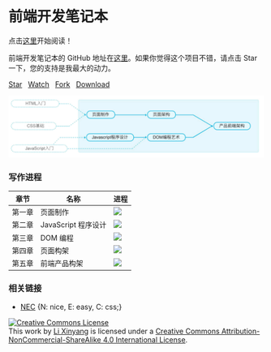 # 前端开发笔记本

点击[这里](https://www.gitbook.com/read/book/li-xinyang/frontend-notebook)开始阅读！

前端开发笔记本的 GitHub 地址在[这里](https://github.com/li-xinyang/FEND_Note)。如果你觉得这个项目不错，请点击 Star 一下，您的支持是我最大的动力。

<!-- Place this tag where you want the button to render. -->
<a class="github-button" href="https://github.com/li-xinyang/FEND_Note" data-style="mega" data-count-href="/li-xinyang/FEND_Note/stargazers" data-count-api="/repos/li-xinyang/FEND_Note#stargazers_count" data-count-aria-label="# stargazers on GitHub" aria-label="Star li-xinyang/FEND_Note on GitHub">Star</a>
&nbsp;&nbsp;<a class="github-button" href="https://github.com/li-xinyang/FEND_Note" data-style="mega" data-count-href="/li-xinyang/FEND_Note/watchers" data-count-api="/repos/li-xinyang/FEND_Note#subscribers_count" data-count-aria-label="# watchers on GitHub" aria-label="Watch li-xinyang/FEND_Note on GitHub">Watch</a>
&nbsp;&nbsp;<a class="github-button" href="https://github.com/li-xinyang/FEND_Note/fork" data-style="mega" data-count-href="/li-xinyang/FEND_Note/network" data-count-api="/repos/li-xinyang/FEND_Note#forks_count" data-count-aria-label="# forks on GitHub" aria-label="Fork li-xinyang/FEND_Note on GitHub">Fork</a>
&nbsp;&nbsp;<a class="github-button" href="https://github.com/li-xinyang/FEND_Note/archive/master.zip" data-style="mega" aria-label="Download li-xinyang/FEND_Note on GitHub">Download</a>

![](img/C/career-path.jpg)

### 写作进程

|章节|名称|进程|
|----|----|----|
|第一章|页面制作|![](http://progressed.io/bar/100)|
|第二章|JavaScript 程序设计|![](http://progressed.io/bar/100)|
|第三章|DOM 编程|![](http://progressed.io/bar/41)|
|第四章|页面构架|![](http://progressed.io/bar/0)|
|第五章|前端产品构架|![](http://progressed.io/bar/0)|

### 相关链接

- [NEC](http://nec.netease.com/) {N: nice, E: easy, C: css;}

<a rel="license" href="http://creativecommons.org/licenses/by-nc-sa/4.0/"><img alt="Creative Commons License" style="border-width:0" src="https://i.creativecommons.org/l/by-nc-sa/4.0/80x15.png" /></a><br />This work by <a xmlns:cc="http://creativecommons.org/ns#" href="li-xinyang.com" property="cc:attributionName" rel="cc:attributionURL">Li Xinyang</a> is licensed under a <a rel="license" href="http://creativecommons.org/licenses/by-nc-sa/4.0/">Creative Commons Attribution-NonCommercial-ShareAlike 4.0 International License</a>.

<!-- Place this tag right after the last button or just before your close body tag. -->
<script async defer id="github-bjs" src="https://buttons.github.io/buttons.js"></script>